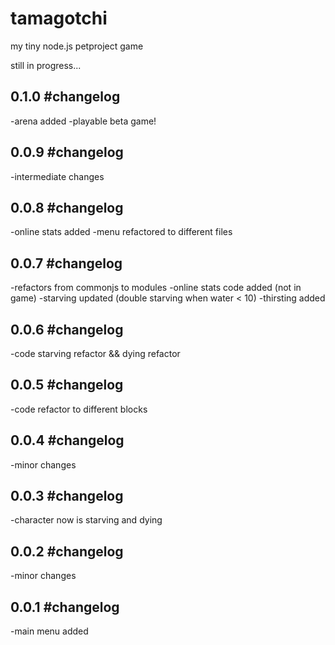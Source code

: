 # tamagotchi

my tiny node.js petproject game

still in progress...

0.1.0 #changelog
-

-arena added
-playable beta game!

0.0.9 #changelog
-

-intermediate changes

0.0.8 #changelog
-

-online stats added
-menu refactored to different files

0.0.7 #changelog
-

-refactors from commonjs to modules
-online stats code added (not in game)
-starving updated (double starving when water < 10)
-thirsting added


0.0.6 #changelog
-

-code starving refactor && dying refactor


0.0.5 #changelog
-

-code refactor to different blocks


0.0.4 #changelog
-

-minor changes


0.0.3 #changelog
-

-character now is starving and dying


0.0.2 #changelog
-

-minor changes


0.0.1 #changelog
-

-main menu added
